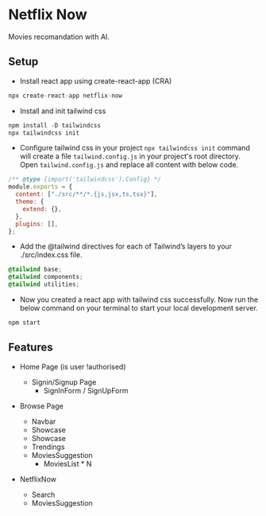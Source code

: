 # Netflix Now

Movies recomandation with AI.

## Setup

- Install react app using create-react-app (CRA)

```js
npx create-react-app netflix-now
```

- Install and init tailwind css

```js
npm install -D tailwindcss
npx tailwindcss init
```

- Configure tailwind css in your project
  `npx tailwindcss init` command will create a file `tailwind.config.js` in your project's root directory.
  Open `tailwind.config.js` and replace all content with below code.

```js
/** @type {import('tailwindcss').Config} */
module.exports = {
  content: ["./src/**/*.{js,jsx,ts,tsx}"],
  theme: {
    extend: {},
  },
  plugins: [],
};
```

- Add the @tailwind directives for each of Tailwind’s layers to your ./src/index.css file.

```css
@tailwind base;
@tailwind components;
@tailwind utilities;
```

- Now you created a react app with tailwind css successfully. Now run the below command on your terminal to start your local development server.

```js
npm start
```

## Features

- Home Page (is user !authorised)

  - Signin/Signup Page
    - SignInForm / SignUpForm

- Browse Page

  - Navbar
  - Showcase
  - Showcase
  - Trendings
  - MoviesSuggestion
    - MoviesList \* N

- NetflixNow
  - Search
  - MoviesSuggestion
